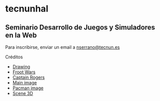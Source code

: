 # tecnunhal

## Seminario Desarrollo de Juegos y Simuladores en la Web

Para inscribirse, enviar un email a nserrano@tecnun.es

Créditos
- [Drawing](https://nicolasserrano.github.io/pro-html5-games-17/9781484229095/9781484229095_Ch01/chapter1.html)
- [Froot Wars](https://www.adityaravishankar.com/projects/games/frootwars/)
- [Captain Rogers](http://rogers.enclavegames.com/)
- [Main image](https://www.flickr.com/photos/hasgaha/24054984888/in/photostream/)
- [Pacman image](http://pacman.wikia.com/wiki/File:Pac-man-ghosts.jpg)
- [Scene 3D](https://sketchfab.com/models/23f8c0f80c9641debfbe7b42d1737fb6)
